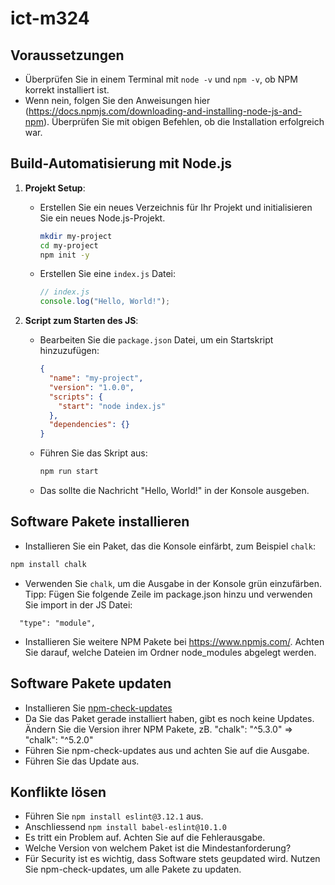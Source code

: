# ict-m324



## Voraussetzungen
- Überprüfen Sie in einem Terminal mit  `node -v` und  `npm -v`, ob NPM korrekt installiert ist. 
- Wenn nein, folgen Sie den Anweisungen hier (https://docs.npmjs.com/downloading-and-installing-node-js-and-npm). Überprüfen Sie mit obigen Befehlen, ob die Installation erfolgreich war. 

## Build-Automatisierung mit Node.js

1. **Projekt Setup**:

   - Erstellen Sie ein neues Verzeichnis für Ihr Projekt und initialisieren Sie ein neues Node.js-Projekt.
     ```bash
     mkdir my-project
     cd my-project
     npm init -y
     ```
   - Erstellen Sie eine `index.js` Datei:
     ```javascript
     // index.js
     console.log("Hello, World!");
     ```

2. **Script zum Starten des JS**:

   - Bearbeiten Sie die `package.json` Datei, um ein Startskript hinzuzufügen:
     ```json
     {
       "name": "my-project",
       "version": "1.0.0",
       "scripts": {
         "start": "node index.js"
       },
       "dependencies": {}
     }
     ```
   - Führen Sie das Skript aus:
     ```bash
     npm run start
     ```
   - Das sollte die Nachricht "Hello, World!" in der Konsole ausgeben.

## Software Pakete installieren

- Installieren Sie ein Paket, das die Konsole einfärbt, zum Beispiel `chalk`:

```bash
npm install chalk
```

- Verwenden Sie `chalk`, um die Ausgabe in der Konsole grün einzufärben. Tipp: Fügen Sie folgende Zeile im package.json hinzu und verwenden Sie import in der JS Datei:

```
  "type": "module",
```

- Installieren Sie weitere NPM Pakete bei https://www.npmjs.com/. Achten Sie darauf, welche Dateien im Ordner node_modules abgelegt werden.

## Software Pakete updaten

- Installieren Sie [npm-check-updates](https://www.npmjs.com/package/npm-check-updates)
- Da Sie das Paket gerade installiert haben, gibt es noch keine Updates. Ändern Sie die Version ihrer NPM Pakete, zB.
  "chalk": "^5.3.0" => "chalk": "^5.2.0"
- Führen Sie npm-check-updates aus und achten Sie auf die Ausgabe.
- Führen Sie das Update aus.

## Konflikte lösen

- Führen Sie `npm install eslint@3.12.1` aus.
- Anschliessend `npm install babel-eslint@10.1.0`
- Es tritt ein Problem auf. Achten Sie auf die Fehlerausgabe.
- Welche Version von welchem Paket ist die Mindestanforderung?
- Für Security ist es wichtig, dass Software stets geupdated wird. Nutzen Sie npm-check-updates, um alle Pakete zu updaten.
